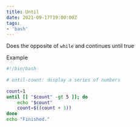 ```yaml
---
title: Until
date: 2021-09-17T19:00:00Z
tags:
- 'bash'
---
```


Does the opposite of `while` and continues until true

Example

``` bash
#!/bin/bash
                                                      
# until-count: display a series of numbers
                                                      
count=1
until [[ "$count" -gt 5 ]]; do
    echo "$count"
    count=$((count + 1))
done
echo "Finished."
```
